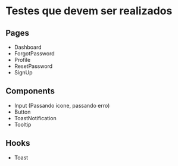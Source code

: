 # Testes que devem ser realizados

## Pages

-   Dashboard
-   ForgotPassword
-   Profile
-   ResetPassword
-   SignUp

## Components

-   Input (Passando icone, passando erro)
-   Button
-   ToastNotification
-   Tooltip

## Hooks

-   Toast


